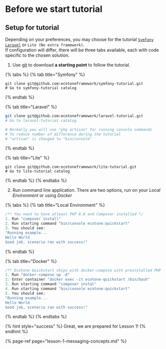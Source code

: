 # Before we start tutorial

## Setup for tutorial

Depending on your preferences, you may choose for the tutorial [`Symfony`](https://symfony.com/)  [`Laravel`](https://laravel.com/) or `Lite (No extra framework)`.  
If configuration will differ, there will be three tabs available, each with code specific to the chosen solution.

1. Use [git](https://git-scm.com) to download  **a starting point** to follow the tutorial.

{% tabs %}
{% tab title="Symfony" %}
```
git clone git@github.com:ecotoneframework/symfony-tutorial.git
# Go to symfony-tutorial catalog
```
{% endtab %}

{% tab title="Laravel" %}
```bash
git clone git@github.com:ecotoneframework/laravel-tutorial.git
# Go to laravel-tutorial catalog

# Normally you will use "php artisan" for running console commands
# To reduce number of difference during the tutorial
# "artisan" is changed to "bin/console"
```
{% endtab %}

{% tab title="Lite" %}
```
git clone git@github.com:ecotoneframework/lite-tutorial.git
# Go to lite-tutorial catalog
```
{% endtab %}
{% endtabs %}

2. Run command line application. There are two options, run on your _Local Environment_ or using _Docker_

{% tabs %}
{% tab title="Local Environment" %}
```php
/** You need to have atleast PHP 8.0 and Composer installed */
1. Run "composer install" 
2. Run starting command "bin/console ecotone:quickstart"
3. You should see:
"Running example...
Hello World
Good job, scenario ran with success!"
```
{% endtab %}

{% tab title="Docker" %}
```php
/** Ecotone Quickstart ships with docker-compose with preinstalled PHP 8.0 */
1. Run "docker-compose up -d"
2. Enter container "docker exec -it ecotone-quickstart /bin/bash"
3. Run starting command "composer instal"
4. Run starting command "bin/console ecotone:quickstart"
5. You should see:
"Running example...
Hello World
Good job, scenario ran with success!"
```
{% endtab %}
{% endtabs %}

{% hint style="success" %}
Great, we are prepared for Lesson 1!
{% endhint %}

{% page-ref page="lesson-1-messaging-concepts.md" %}

